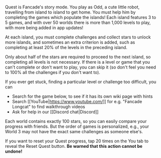 Quest is Fancade's story mode. You play as Odd, a cute little robot, travelling from island to island to get home. You must help him by completing the games which populate the islands! Each island features 3 to 5 games, and with over 50 worlds there is more than 1,000 levels to play, with more being added in app updates!

At each island, you must complete challenges and collect stars to unlock more islands, and sometimes an extra criterion is added, such as completing at least 20% of the levels in the preceding island. 

Only about half of the stars are required to proceed to the next island, so completing all levels is not necessary. If there is a level or game that you can't complete or don't want to play, you can skip it (so don't feel you need to 100% all the challenges if you don't want to). 

If you ever get stuck, finding a particular level or challenge too difficult, you can
- Search for the game below, to see if it has its own wiki page with hints
- Search [[YouTube|https://www.youtube.com/]] for e.g. "Fancade Longcat" to find walkthrough videos
- Ask for help in our [[Discord chat|Discord]]

Each world contains exactly 100 stars, so you can easily compare your progress with friends. But the order of games is personalized, e.g., your World 3 may not have the exact same challenges as someone else's. 

If you want to reset your Quest progress, tap 20 times on the You tab to reveal the Reset Quest button. **Be warned that this action cannot be undone!**